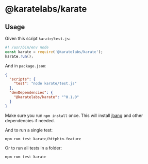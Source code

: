 # @karatelabs/karate

## Usage
Given this script `karate/test.js`:

```js
#! /usr/bin/env node
const karate = require('@karatelabs/karate');
karate.run();
```

And in `package.json`:

```json
{
  "scripts": {
    "test": "node karate/test.js"
  },
  "devDependencies": {
    "@karatelabs/karate": "^0.1.0"
  }
}
```

Make sure you run `npm install` once. This will install [jbang](https://www.jbang.dev/) and other dependencies if needed.

And to run a single test:

```
npm run test karate/httpbin.feature
```

Or to run all tests in a folder:

```
npm run test karate
```